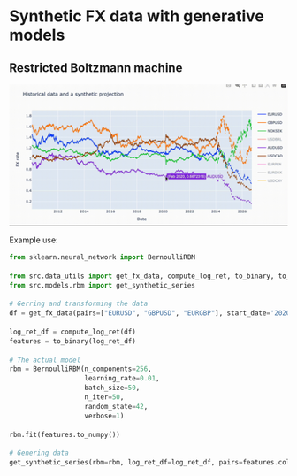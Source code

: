 # Synthetic FX data with generative models

## Restricted Boltzmann machine

![A sampled market](https://github.com/vtisserand/rbm/blob/main/report/img/output.gif)

Example use:
```python
from sklearn.neural_network import BernoulliRBM

from src.data_utils import get_fx_data, compute_log_ret, to_binary, to_float, get_min_max_info
from src.models.rbm import get_synthetic_series

# Gerring and transforming the data
df = get_fx_data(pairs=["EURUSD", "GBPUSD", "EURGBP"], start_date='2020-01-01', end_date='2023-12-31')

log_ret_df = compute_log_ret(df)
features = to_binary(log_ret_df)

# The actual model
rbm = BernoulliRBM(n_components=256, 
                   learning_rate=0.01, 
                   batch_size=50, 
                   n_iter=50, 
                   random_state=42, 
                   verbose=1)

rbm.fit(features.to_numpy())

# Genering data
get_synthetic_series(rbm=rbm, log_ret_df=log_ret_df, pairs=features.columns, n_samples=300)
```